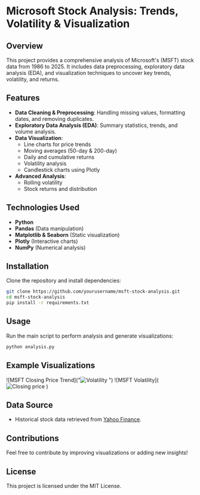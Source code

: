 # Microsoft Stock Analysis: Trends, Volatility & Visualization

## Overview
This project provides a comprehensive analysis of Microsoft's (MSFT) stock data from 1986 to 2025. It includes data preprocessing, exploratory data analysis (EDA), and visualization techniques to uncover key trends, volatility, and returns.

## Features
- **Data Cleaning & Preprocessing**: Handling missing values, formatting dates, and removing duplicates.
- **Exploratory Data Analysis (EDA)**: Summary statistics, trends, and volume analysis.
- **Data Visualization**:
  - Line charts for price trends
  - Moving averages (50-day & 200-day)
  - Daily and cumulative returns
  - Volatility analysis
  - Candlestick charts using Plotly
- **Advanced Analysis**:
  - Rolling volatility
  - Stock returns and distribution

## Technologies Used
- **Python**
- **Pandas** (Data manipulation)
- **Matplotlib & Seaborn** (Static visualization)
- **Plotly** (Interactive charts)
- **NumPy** (Numerical analysis)

## Installation
Clone the repository and install dependencies:
```bash
git clone https://github.com/yourusername/msft-stock-analysis.git
cd msft-stock-analysis
pip install -r requirements.txt
```

## Usage
Run the main script to perform analysis and generate visualizations:
```bash
python analysis.py
```

## Example Visualizations
![MSFT Closing Price Trend]("![Volatility](https://github.com/user-attachments/assets/f281d6f5-0d99-4fba-9e58-7d4fce21243b)
")
![MSFT Volatility](![Closing price](https://github.com/user-attachments/assets/d20c8c1f-222a-4ffa-b1bb-a9df0f6a0a39)
)

## Data Source
- Historical stock data retrieved from [Yahoo Finance](https://finance.yahoo.com/quote/MSFT/history).

## Contributions
Feel free to contribute by improving visualizations or adding new insights!

## License
This project is licensed under the MIT License.

